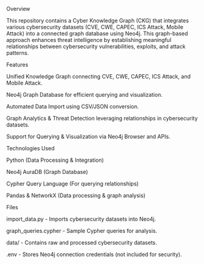 Overview

This repository contains a Cyber Knowledge Graph (CKG) that integrates various cybersecurity datasets (CVE, CWE, CAPEC, ICS Attack, Mobile Attack) into a connected graph database using Neo4j. This graph-based approach enhances threat intelligence by establishing meaningful relationships between cybersecurity vulnerabilities, exploits, and attack patterns.

Features

Unified Knowledge Graph connecting CVE, CWE, CAPEC, ICS Attack, and Mobile Attack.

Neo4j Graph Database for efficient querying and visualization.

Automated Data Import using CSV/JSON conversion.

Graph Analytics & Threat Detection leveraging relationships in cybersecurity datasets.

Support for Querying & Visualization via Neo4j Browser and APIs.

Technologies Used

Python (Data Processing & Integration)

Neo4j AuraDB (Graph Database)

Cypher Query Language (For querying relationships)

Pandas & NetworkX (Data processing & graph analysis)

Files

import_data.py - Imports cybersecurity datasets into Neo4j.

graph_queries.cypher - Sample Cypher queries for analysis.

data/ - Contains raw and processed cybersecurity datasets.

.env - Stores Neo4j connection credentials (not included for security).
